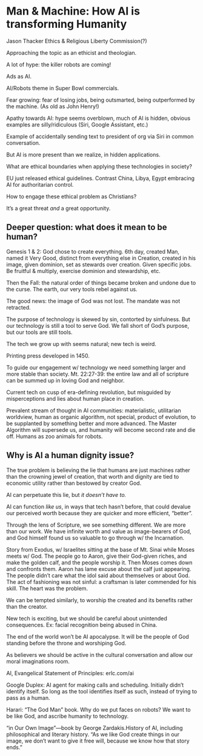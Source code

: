 # Man & Machine: How AI is transforming Humanity

Jason Thacker
Ethics & Religious Liberty Commission(?)

Approaching the topic as an ethicist and theologian.

A lot of hype: the killer robots are coming!

Ads as AI.

AI/Robots theme in Super Bowl commercials.

Fear growing: fear of losing jobs, being outsmarted, being outperformed by the machine. (As old as John Henry!)

Apathy towards AI: hype seems overblown, much of AI is hidden, obvious examples are silly/ridiculous (Siri, Google Assistant, etc.)

Example of accidentally sending text to president of org via Siri in common conversation.

But AI is more present than we realize, in hidden applications.

What are ethical boundaries when applying these technologies in society?

EU just released ethical guidelines. Contrast China, Libya, Egypt embracing AI for authoritarian control.

How to engage these ethical problem as Christians?

It’s a great threat *and* a great opportunity.

## Deeper question: what does it mean to be human?

Genesis 1 & 2: God chose to create everything. 6th day, created Man, named it Very Good, distinct from everything else in Creation, created in his image, given dominion, set as stewards over creation. Given specific jobs. Be fruitful & multiply, exercise dominion and stewardship, etc.

Then the Fall: the natural order of things became broken and undone due to the curse. The earth, our very tools rebel against us.

The good news: the image of God was not lost. The mandate was not retracted.

The purpose of technology is skewed by sin, contorted by sinfulness. But our technology is still a tool to serve God. We fall short of God’s purpose, but our tools are still tools.

The tech we grow up with seems natural; new tech is weird.

Printing press developed in 1450.

To guide our engagement w/ technology we need something larger and more stable than society. Mt. 22:27-39: the entire law and all of scripture can be summed up in loving God and neighbor.

Current tech on cusp of era-defining revolution, but misguided by misperceptions and lies about human place in creation.

Prevalent stream of thought in AI communities: materialistic, utilitarian worldview, human as organic algorithm, not special, product of evolution, to be supplanted by something better and more advanced. The Master Algorithm will supersede us, and humanity will become second rate and die off. Humans as zoo animals for robots.

## Why is AI a human dignity issue?

The true problem is believing the lie that humans are just machines rather than the crowning jewel of creation, that worth and dignity are tied to economic utility rather than bestowed by creator God.

AI can perpetuate this lie, but *it doesn’t have to.*

AI can function *like us*, in ways that tech hasn’t before, that could devalue our perceived worth because they are quicker and more efficient, “better”.

Through the lens of Scripture, we see something different. We are more than our work. We have infinite worth and value as image-bearers of God, and God himself found us so valuable to go through w/ the Incarnation.

Story from Exodus, w/ Israelites sitting at the base of Mt. Sinai while Moses meets w/ God. The people go to Aaron, give their God-given riches, and make the golden calf, and the people worship it. Then Moses comes down and confronts them. Aaron has lame excuse about the calf just appearing. The people didn’t care what the idol said about themselves or about God. The act of fashioning was not sinful: a craftsman is later commended for his skill. The heart was the problem.

We can be tempted similarly, to worship the created and its benefits rather than the creator.

New tech is exciting, but we should be careful about unintended consequences. Ex: facial recognition being abused in China.

The end of the world won’t be AI apocalypse. It will be the people of God standing before the throne and worshiping God.

As believers we should be active in the cultural conversation and allow our moral imaginations room.

AI, Evangelical Statement of Principles: erlc.com/ai

Google Duplex: AI agent for making calls and scheduling. Initially didn’t identify itself. So long as the tool identifies itself as such, instead of trying to pass as a human.

Harari: “The God Man” book. Why do we put faces on robots? We want to be like God, and ascribe humanity to technology.

“in Our Own Image”—book by George Zardakis.History of AI, including philosophical and literary history. “As we like God create things in our image, we don’t want to give it free will, because we know how that story ends.”

